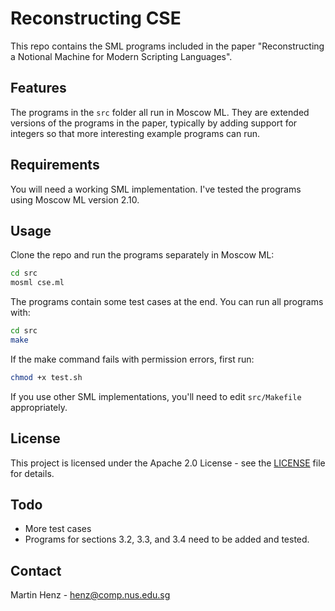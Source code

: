# Reconstructing CSE
This repo contains the SML programs included in the paper
"Reconstructing a Notional Machine for Modern Scripting Languages".

## Features
The programs in the `src` folder all run in Moscow ML. They are
extended versions of the programs in the paper, typically by
adding support for integers so that more interesting example
programs can run.

## Requirements
You will need a working SML implementation. I've tested the programs
using Moscow ML version 2.10.

## Usage
Clone the repo and run the programs separately in Moscow ML:
```bash
cd src
mosml cse.ml
```

The programs contain some test cases at the end. You can run all programs
with:
```bash
cd src
make
```

If the make command fails with permission errors, first run:
```bash
chmod +x test.sh
```

If you use other SML implementations, you'll need to edit `src/Makefile`
appropriately.

## License
This project is licensed under the Apache 2.0 License - see the [LICENSE](LICENSE) file for details.

## Todo
- More test cases
- Programs for sections 3.2, 3.3, and 3.4 need to be added and tested.

## Contact
Martin Henz - henz@comp.nus.edu.sg
